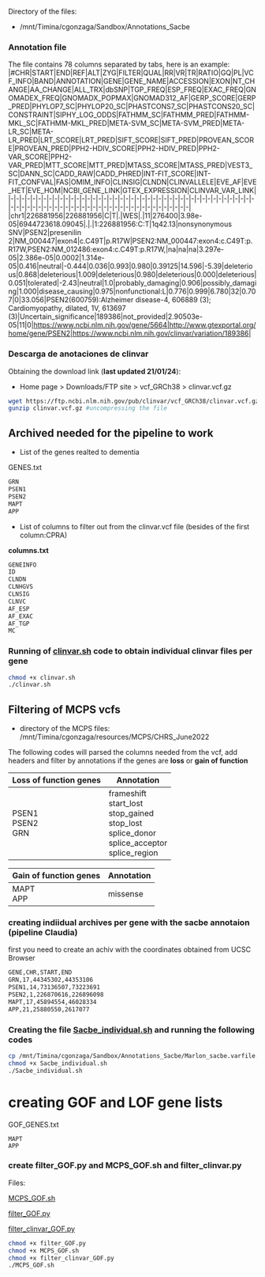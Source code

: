 Directory of the files:
+ /mnt/Timina/cgonzaga/Sandbox/Annotations_Sacbe

### Annotation file 
The file contains 78 columns separated by tabs, here is an example:
|#CHR|START|END|REF|ALT|ZYG|FILTER|QUAL|RR|VR|TR|RATIO|GQ|PL|VCF_INFO|BAND|ANNOTATION|GENE|GENE_NAME|ACCESSION|EXON|NT_CHANGE|AA_CHANGE|ALL_TRX|dbSNP|TGP_FREQ|ESP_FREQ|EXAC_FREQ|GNOMADEX_FREQ|GNOMADX_POPMAX|GNOMAD312_AF|GERP_SCORE|GERP_PRED|PHYLOP7_SC|PHYLOP20_SC|PHASTCONS7_SC|PHASTCONS20_SC|CONSTRAINT|SIPHY_LOG_ODDS|FATHMM_SC|FATHMM_PRED|FATHMM-MKL_SC|FATHMM-MKL_PRED|META-SVM_SC|META-SVM_PRED|META-LR_SC|META-LR_PRED|LRT_SCORE|LRT_PRED|SIFT_SCORE|SIFT_PRED|PROVEAN_SCORE|PROVEAN_PRED|PPH2-HDIV_SCORE|PPH2-HDIV_PRED|PPH2-VAR_SCORE|PPH2-VAR_PRED|MTT_SCORE|MTT_PRED|MTASS_SCORE|MTASS_PRED|VEST3_SC|DANN_SC|CADD_RAW|CADD_PHRED|INT-FIT_SCORE|INT-FIT_CONFVAL|FAS|OMIM_INFO|CLINSIG|CLNDN|CLINVALLELE|EVE_AF|EVE_HET|EVE_HOM|NCBI_GENE_LINK|GTEX_EXPRESSION|CLINVAR_VAR_LINK|
|-|-|-|-|-|-|-|-|-|-|-|-|-|-|-|-|-|-|-|-|-|-|-|-|-|-|-|-|-|-|-|-|-|-|-|-|-|-|-|-|-|-|-|-|-|-|-|-|-|-|-|-|-|-|-|-|-|-|-|-|-|-|-|-|-|-|-|-|-|-|-|-|-|-|-|-|-|-|
|chr1|226881956|226881956|C|T|.|WES|.|11|276400|3.98e-05|6944723618.09045|.|.|1:226881956:C:T|1q42.13|nonsynonymous SNV|PSEN2|presenilin 2|NM_000447|exon4|c.C49T|p.R17W|PSEN2:NM_000447:exon4:c.C49T:p.R17W,PSEN2:NM_012486:exon4:c.C49T:p.R17W,|na|na|na|3.297e-05|2.386e-05|0.0002|1.314e-05|0.416|neutral|-0.444|0.036|0.993|0.980|0.39125|14.596|-5.39|deleterious|0.868|deleterious|1.009|deleterious|0.980|deleterious|0.000|deleterious|0.051|tolerated|-2.43|neutral|1.0|probably_damaging|0.906|possibly_damaging|1.000|disease_causing|0.975|nonfunctional:L|0.776|0.999|6.780|32|0.707|0|33.056|PSEN2(600759):Alzheimer disease-4, 606889 (3); Cardiomyopathy, dilated, 1V, 613697 (3)|Uncertain_significance|189386|not_provided|2.90503e-05|11|0|https://www.ncbi.nlm.nih.gov/gene/5664|http://www.gtexportal.org/home/gene/PSEN2|https://www.ncbi.nlm.nih.gov/clinvar/variation/189386|

### Descarga de anotaciones de clinvar
Obtaining the download link (**last updated 21/01/24**):
+ Home page > Downloads/FTP site > vcf_GRCh38 > clinvar.vcf.gz
```bash
wget https://ftp.ncbi.nlm.nih.gov/pub/clinvar/vcf_GRCh38/clinvar.vcf.gz
gunzip clinvar.vcf.gz #uncompressing the file
```

## Archived needed for the pipeline to work
+ List of the genes realted to dementia

GENES.txt
```bash
GRN
PSEN1
PSEN2
MAPT
APP
```
+ List of columns to filter out from the clinvar.vcf file (besides of the first column:CPRA)

**columns.txt**
```bash
GENEINFO
ID
CLNDN
CLNHGVS
CLNSIG
CLNVC
AF_ESP
AF_EXAC
AF_TGP
MC
```
### Running of [clinvar.sh](https://github.com/aldairarchez/CGJ_Lab/blob/main/Pipeline_Dementia/Codes/clinvar.sh) code to obtain individual clinvar files per gene
```bash
chmod +x clinvar.sh
./clinvar.sh
```
## Filtering of MCPS vcfs
+ directory of the MCPS files: /mnt/Timina/cgonzaga/resources/MCPS/CHRS_June2022

The following codes will parsed the columns needed from the vcf, add headers and filter by annotations if the genes are **loss** or **gain of function**

|Loss of function genes|Annotation|
|-|-|
|PSEN1 <br> PSEN2<br>GRN|frameshift<br>start_lost<br>stop_gained<br>stop_lost<br>splice_donor<br>splice_acceptor<br>splice_region|

|Gain of function genes|Annotation|
|-|-|
|MAPT<br>APP|missense|

### creating indiidual archives per gene with the sacbe annotaion (pipeline Claudia)
first you need to create an achiv with the coordinates obtained from UCSC Browser
```bash
GENE,CHR,START,END
GRN,17,44345302,44353106
PSEN1,14,73136507,73223691
PSEN2,1,226870616,226896098
MAPT,17,45894554,46028334
APP,21,25880550,2617077
```
### Creating the file [Sacbe_individual.sh](https://github.com/aldairarchez/CGJ_Lab/blob/main/Pipeline_Dementia/Codes/Sacbe_individual.sh) and running the following codes
```bash
cp /mnt/Timina/cgonzaga/Sandbox/Annotations_Sacbe/Marlon_sacbe.varfile.ex.EDITED /mnt/Timina/cgonzaga/marciniega/Dementia_2024
chmod +x Sacbe_individual.sh
./Sacbe_individual.sh
```
# creating GOF and LOF gene lists
GOF_GENES.txt
```
MAPT
APP
```
### create filter_GOF.py and MCPS_GOF.sh and filter_clinvar.py
Files:


[MCPS_GOF.sh](https://github.com/aldairarchez/CGJ_Lab/blob/main/Pipeline_Dementia/Codes/MCPS_GOF.sh)

[filter_GOF.py](https://github.com/aldairarchez/CGJ_Lab/blob/main/Pipeline_Dementia/Codes/filter_GOF.py)

[filter_clinvar_GOF.py](https://github.com/aldairarchez/CGJ_Lab/blob/main/Pipeline_Dementia/Codes/filter_clinvar_GOF.py)
```bash
chmod +x filter_GOF.py
chmod +x MCPS_GOF.sh
chmod +x filter_clinvar_GOF.py
./MCPS_GOF.sh
```
